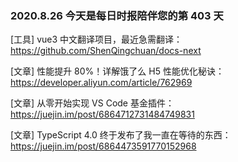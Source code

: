 ### 2020.8.26 今天是每日时报陪伴您的第 403 天

[工具] vue3 中文翻译项目，最近急需翻译：<https://github.com/ShenQingchuan/docs-next>

[文章] 性能提升 80%！详解饿了么 H5 性能优化秘诀：<https://developer.aliyun.com/article/762969>

[文章] 从零开始实现 VS Code 基金插件：<https://juejin.im/post/6864712731484749831>

[文章] TypeScript 4.0 终于发布了我一直在等待的东西：<https://juejin.im/post/6864473591770152968>
